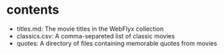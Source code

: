 # contents

- titles.md: The movie titles in the WebFlyx collection
- classics.csv: A comma-separeted list of classic movies
- quotes: A directory of files containing memorable quotes from movies